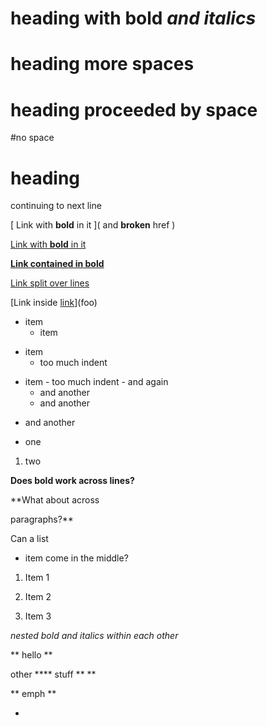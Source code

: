 

# heading **with bold** *and italics*
#     heading more spaces

 # heading proceeded by space

#no space

# heading
continuing to next line

  [  Link with **bold** in it  ](  and **broken** href  )

  [       Link with **bold** in it  ](andmeaningfulhref)

**[Link contained in bold](link)**

[Link split
over lines](link)

[Link inside [link](bar)](foo)

* item
  - item

- item
    * too much indent

* item
      - too much indent
      - and again
    - and another
  - and another
- and another

- one
1. two

**Does bold work
across lines?**

**What about across

paragraphs?**

Can a list
 - item
come in the middle?

1. Item 1
1. Item 2


1. Item 3

**nested bold *and italics** within each other*

**
hello
**

other ****
stuff ** **

** emph **

 -
